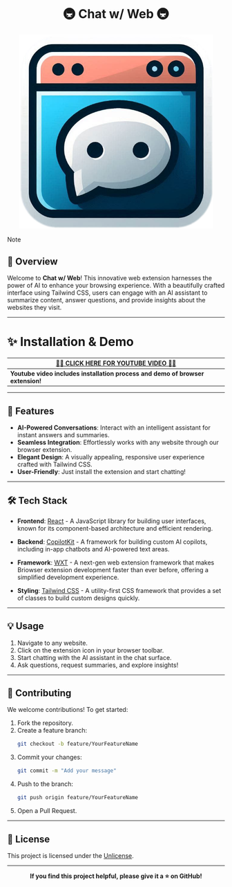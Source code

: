 <h1 align="center">🚇 Chat w/ Web 🚇</h1>

<p align="center">
    <img alt="hero" width="450" src="/public/icon/Logo.png" />
</p>

> [!NOTE]
>
> ## 📜 Overview
>
> Welcome to **Chat w/ Web**! This innovative web extension harnesses the power of AI to enhance your browsing experience. With a beautifully crafted interface using Tailwind CSS, users can engage with an AI assistant to summarize content, answer questions, and provide insights about the websites they visit.

---

# ✨ Installation & Demo

<p align="center">
    

| [**🏮🏮 CLICK HERE FOR YOUTUBE VIDEO 🏮🏮**](https://youtu.be/AEDV-N_7bIY?si=FH9sfz_4cmIPvcuJ)              |
| ----------------------------------------- |
| **Youtube video includes installation process and demo of browser extension!** |

</p>


---


## 🌯 Features

- **AI-Powered Conversations**: Interact with an intelligent assistant for instant answers and summaries.
- **Seamless Integration**: Effortlessly works with any website through our browser extension.
- **Elegant Design**: A visually appealing, responsive user experience crafted with Tailwind CSS.
- **User-Friendly**: Just install the extension and start chatting!

---

## 🛠️ Tech Stack

- **Frontend**: [React](https://reactjs.org/) - A JavaScript library for building user interfaces, known for its component-based architecture and efficient rendering.
  
- **Backend**: [CopilotKit](https://www.copilotkit.ai/) - A framework for building custom AI copilots, including in-app chatbots and AI-powered text areas.
  
- **Framework**: [WXT](https://wxt.dev/) - A next-gen web extension framework that makes Briowser extension development faster than ever before, offering a simplified development experience.
  
- **Styling**: [Tailwind CSS](https://tailwindcss.com/) - A utility-first CSS framework that provides a set of classes to build custom designs quickly.

---

## 💡 Usage

1. Navigate to any website.
2. Click on the extension icon in your browser toolbar.
3. Start chatting with the AI assistant in the chat surface.
4. Ask questions, request summaries, and explore insights!

---

## 🤝 Contributing

We welcome contributions! To get started:

1. Fork the repository.
2. Create a feature branch:
   ```bash
   git checkout -b feature/YourFeatureName
   ```
3. Commit your changes:
   ```bash
   git commit -m "Add your message"
   ```
4. Push to the branch:
   ```bash
   git push origin feature/YourFeatureName
   ```
5. Open a Pull Request.

---

## 📄 License

This project is licensed under the [Unlicense](LICENSE).

---

<p align="center">
    <strong>If you find this project helpful, please give it a ⭐ on GitHub!</strong>
</p>
